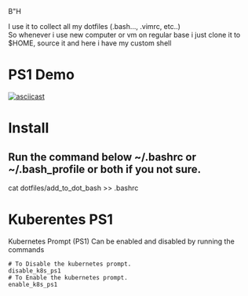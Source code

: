 B"H

I use it to collect all my dotfiles (.bash..., .vimrc, etc..) <br>
So whenever i use new computer or vm on regular base i just clone it to $HOME, source it and here i have my custom shell

# PS1 Demo
[![asciicast](https://asciinema.org/a/elYkkn1lMWlrLpmvFE20YL5AT.svg)](https://asciinema.org/a/elYkkn1lMWlrLpmvFE20YL5AT)

# Install
## Run the command below ~/.bashrc or ~/.bash_profile or both if you not sure.
cat dotfiles/add_to_dot_bash >> .bashrc

# Kuberentes PS1
Kubernetes Prompt (PS1) Can be enabled and disabled by running the commands
```
# To Disable the kubernetes prompt.
disable_k8s_ps1
# To Enable the kubernetes prompt.
enable_k8s_ps1
```

